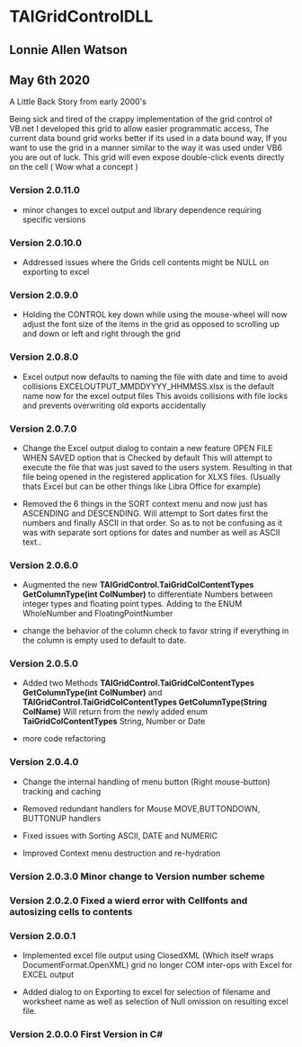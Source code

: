# TAIGridControlDLL 

## Lonnie Allen Watson
## May 6th 2020
 
 A Little Back Story from early 2000's

 Being sick and tired of the crappy implementation of the grid control of VB.net
 I developed this grid to allow easier programmatic access, The current data bound grid
 works better if its used in a data bound way, If you want to use the grid in a manner similar
 to the way it was used under VB6 you are out of luck. This grid will even expose double-click
 events directly on the cell ( Wow what a concept )

### Version 2.0.11.0
- minor changes to excel output and library dependence requiring specific versions

### Version 2.0.10.0
- Addressed issues where the Grids cell contents might be NULL on exporting to excel

### Version 2.0.9.0
- Holding the CONTROL key down while using the mouse-wheel will now adjust the font size of the
items in the grid as opposed to scrolling up and down or left and right through the grid

### Version 2.0.8.0
- Excel output now defaults to naming the file with date and time to avoid collisions
EXCELOUTPUT_MMDDYYYY_HHMMSS.xlsx is the default name now for the excel output files
This avoids collisions with file locks and prevents overwriting old exports accidentally

### Version 2.0.7.0
- Change the Excel output dialog to contain a new feature OPEN FILE WHEN SAVED option that is Checked by default
This will attempt to execute the file that was just saved to the users system. Resulting in that file being opened 
in the registered application for XLXS files. (Usually thats Excel but can be other things like Libra Office for example)

- Removed the 6 things in the SORT context menu and now just has ASCENDING and DESCENDING. Will attempt to Sort dates first
the numbers and finally ASCII in that order. So as to not be confusing as it was with separate sort options for
dates and number as well as ASCII text..

### Version 2.0.6.0
- Augmented the new **TAIGridControl.TaiGridColContentTypes GetColumnType(int ColNumber)** to
differentiate Numbers between integer types and floating point types. 
Adding to the ENUM WholeNumber and FloatingPointNumber

- change the behavior of the column check to favor string if everything in the column is empty used to default to date.
  
### Version 2.0.5.0
- Added two Methods **TAIGridControl.TaiGridColContentTypes GetColumnType(int ColNumber)** and 
**TAIGridControl.TaiGridColContentTypes GetColumnType(String ColName)** Will return from the newly added
enum **TaiGridColContentTypes**  String, Number or Date

- more code refactoring

### Version 2.0.4.0 
- Change the internal handling of menu button (Right mouse-button) tracking and caching

- Removed redundant handlers for Mouse MOVE,BUTTONDOWN, BUTTONUP handlers

- Fixed issues with Sorting ASCII, DATE and NUMERIC

- Improved Context menu destruction and re-hydration

### Version 2.0.3.0 Minor change to Version number scheme
 
### Version 2.0.2.0 Fixed a wierd error with Cellfonts and autosizing cells to contents

### Version 2.0.0.1
- Implemented excel file output using ClosedXML (Which itself wraps DocumentFormat.OpenXML)
 grid no longer COM inter-ops with Excel for EXCEL output

- Added dialog to on Exporting to excel for selection of filename and worksheet name
 as well as selection of Null omission on resulting excel file.

### Version 2.0.0.0 First Version in C#
